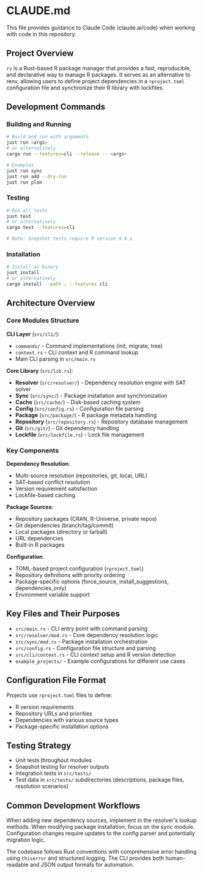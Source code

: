 # CLAUDE.md

This file provides guidance to Claude Code (claude.ai/code) when working with code in this repository.

## Project Overview

`rv` is a Rust-based R package manager that provides a fast, reproducible, and declarative way to manage R packages. It serves as an alternative to renv, allowing users to define project dependencies in a `rproject.toml` configuration file and synchronize their R library with lockfiles.

## Development Commands

### Building and Running
```bash
# Build and run with arguments
just run <args>
# or alternatively
cargo run --features=cli --release -- <args>

# Examples
just run sync
just run add --dry-run
just run plan
```

### Testing
```bash
# Run all tests
just test
# or alternatively
cargo test --features=cli

# Note: Snapshot tests require R version 4.4.x
```

### Installation
```bash
# Install as binary
just install
# or alternatively
cargo install --path . --features cli
```

## Architecture Overview

### Core Modules Structure

**CLI Layer** (`src/cli/`):
- `commands/` - Command implementations (init, migrate, tree)
- `context.rs` - CLI context and R command lookup
- Main CLI parsing in `src/main.rs`

**Core Library** (`src/lib.rs`):
- **Resolver** (`src/resolver/`) - Dependency resolution engine with SAT solver
- **Sync** (`src/sync/`) - Package installation and synchronization
- **Cache** (`src/cache/`) - Disk-based caching system
- **Config** (`src/config.rs`) - Configuration file parsing
- **Package** (`src/package/`) - R package metadata handling
- **Repository** (`src/repository.rs`) - Repository database management
- **Git** (`src/git/`) - Git dependency handling
- **Lockfile** (`src/lockfile.rs`) - Lock file management

### Key Components

**Dependency Resolution**:
- Multi-source resolution (repositories, git, local, URL)
- SAT-based conflict resolution
- Version requirement satisfaction
- Lockfile-based caching

**Package Sources**:
- Repository packages (CRAN, R-Universe, private repos)
- Git dependencies (branch/tag/commit)
- Local packages (directory or tarball)
- URL dependencies
- Built-in R packages

**Configuration**:
- TOML-based project configuration (`rproject.toml`)
- Repository definitions with priority ordering
- Package-specific options (force_source, install_suggestions, dependencies_only)
- Environment variable support

## Key Files and Their Purposes

- `src/main.rs` - CLI entry point with command parsing
- `src/resolver/mod.rs` - Core dependency resolution logic
- `src/sync/mod.rs` - Package installation orchestration
- `src/config.rs` - Configuration file structure and parsing
- `src/cli/context.rs` - CLI context setup and R version detection
- `example_projects/` - Example configurations for different use cases

## Configuration File Format

Projects use `rproject.toml` files to define:
- R version requirements
- Repository URLs and priorities
- Dependencies with various source types
- Package-specific installation options

## Testing Strategy

- Unit tests throughout modules
- Snapshot testing for resolver outputs
- Integration tests in `src/tests/`
- Test data in `src/tests/` subdirectories (descriptions, package files, resolution scenarios)

## Common Development Workflows

When adding new dependency sources, implement in the resolver's lookup methods. When modifying package installation, focus on the sync module. Configuration changes require updates to the config parser and potentially migration logic.

The codebase follows Rust conventions with comprehensive error handling using `thiserror` and structured logging. The CLI provides both human-readable and JSON output formats for automation.